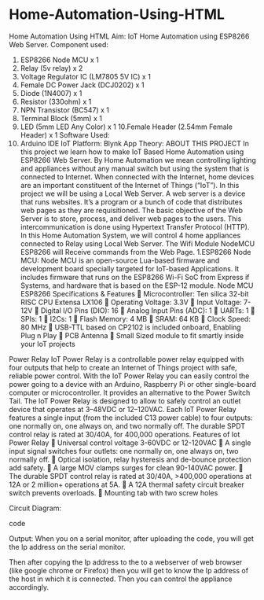 # Home-Automation-Using-HTML
Home Automation Using HTML
Aim: IoT Home Automation using ESP8266 Web Server.
Component used:
1. ESP8266 Node MCU x 1
2. Relay (5v relay) x 2
3. Voltage Regulator IC (LM7805 5V IC) x 1
4. Female DC Power Jack (DCJ0202) x 1
5. Diode (1N4007) x 1
6. Resistor (330ohm) x 1
7. NPN Transistor (BC547) x 1
8. Terminal Block (5mm) x 1
9. LED (5mm LED Any Color) x 1
10.Female Header (2.54mm Female Header) x 1
Software Used:
1. Arduino IDE
IoT Platform: Blynk App
Theory:
ABOUT THIS PROJECT
In this project we learn how to make IoT Based Home Automation using
ESP8266 Web Server. By Home Automation we mean controlling lighting and
appliances without any manual switch but using the system that is connected to
Internet. When connected with the Internet, home devices are an important
constituent of the Internet of Things (“IoT”).
In this project we will be using a Local Web Server. A web server is a device that
runs websites. It’s a program or a bunch of code that distributes web pages as
they are requisitioned. The basic objective of the Web Server is to store, process,
and deliver web pages to the users. This intercommunication is done using
Hypertext Transfer Protocol (HTTP).
In this Home Automation System, we will control 4 home appliances connected
to Relay using Local Web Server. The Wifi Module NodeMCU ESP8266 will
Receive commands from the Web Page.
1.ESP8266 Node MCU:
Node MCU is an open-source Lua-based firmware and development
board specially targeted for IoT-based Applications. It includes firmware that
runs on the ESP8266 Wi-Fi SoC from Express if Systems, and hardware that is
based on the ESP-12 module.
Node MCU ESP8266 Specifications & Features
 Microcontroller: Ten silica 32-bit RISC CPU Extensa LX106
 Operating Voltage: 3.3V
 Input Voltage: 7-12V
 Digital I/O Pins (DIO): 16
 Analog Input Pins (ADC): 1
 UARTs: 1
 SPIs: 1
 I2Cs: 1
 Flash Memory: 4 MB
 SRAM: 64 KB
 Clock Speed: 80 MHz
 USB-TTL based on CP2102 is included onboard, Enabling Plug n Play
 PCB Antenna
 Small Sized module to fit smartly inside your IoT projects


Power Relay
IoT Power Relay is a controllable power relay equipped with four outputs that
help to create an Internet of Things project with safe, reliable power control. With
the IoT Power Relay you can easily control the power going to a device with an
Arduino, Raspberry Pi or other single-board computer or microcontroller. It
provides an alternative to the Power Switch Tail.
The IoT Power Relay is designed to allow to safely control an outlet device that
operates at 3–48VDC or 12–120VAC. Each IoT Power Relay features a single
input (from the included C13 power cable) to four outputs: one normally on, one
always on, and two normally off. The durable SPDT control relay is rated at
30/40A, for 400,000 operations.
Features of Iot Power Relay
 Universal control voltage 3-60VDC or 12-120VAC
 A single input signal switches four outlets: one normally on, one always
on, two normally off.
 Optical isolation, relay hysteresis and de-bounce protection add safety.
 A large MOV clamps surges for clean 90-140VAC power.
 The durable SPDT control relay is rated at 30/40A, >400,000 operations at
12A or 2 million+ operations at 5A.
 A 12A thermal safety circuit breaker switch prevents overloads.
 Mounting tab with two screw holes



Circuit Diagram:




code


Output:
When you on a serial monitor, after uploading the code, you will
get the Ip address on the serial monitor.



Then after copying the Ip address to the to a webserver of web
browser (like google chrome or Firefox) then you will get to know
the Ip address of the host in which it is connected. Then you can
control the appliance accordingly.

